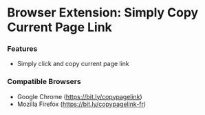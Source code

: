 # Browser Extension: Simply Copy Current Page Link

### Features

- Simply click and copy current page link

### Compatible Browsers

- Google Chrome (https://bit.ly/copypagelink)
- Mozilla Firefox (https://bit.ly/copypagelink-fr)